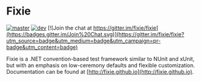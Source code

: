 # Fixie

[![master](https://ci.appveyor.com/api/projects/status/o5uuuqq6m61xudkw/branch/master?svg=true&pendingText=master%20-%20pending&passingText=master%20-%20passing&failingText=master%20-%20failing)](https://ci.appveyor.com/project/plioi/fixie/branch/master)
[![dev](https://ci.appveyor.com/api/projects/status/o5uuuqq6m61xudkw/branch/dev?svg=true&pendingText=dev%20-%20pending&passingText=dev%20-%20passing&failingText=dev%20-%20failing)](https://ci.appveyor.com/project/plioi/fixie/branch/dev)
[![Join the chat at https://gitter.im/fixie/fixie](https://badges.gitter.im/Join%20Chat.svg)](https://gitter.im/fixie/fixie?utm_source=badge&utm_medium=badge&utm_campaign=pr-badge&utm_content=badge)

Fixie is a .NET convention-based test framework similar to NUnit and xUnit, but with an emphasis on low-ceremony defaults and flexible customization. Documentation can be found at [http://fixie.github.io](http://fixie.github.io).
